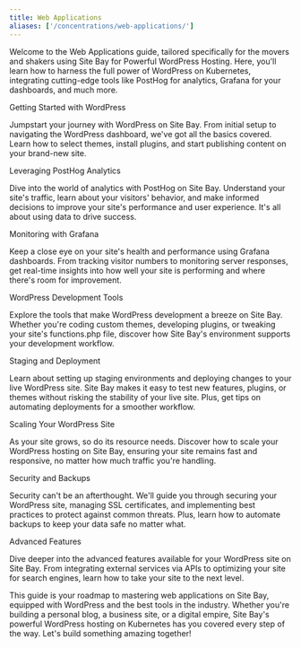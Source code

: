 ```yaml
---
title: Web Applications
aliases: ['/concentrations/web-applications/']
---
```


Welcome to the Web Applications guide, tailored specifically for the movers and shakers using Site Bay for Powerful WordPress Hosting. Here, you'll learn how to harness the full power of WordPress on Kubernetes, integrating cutting-edge tools like PostHog for analytics, Grafana for your dashboards, and much more.

Getting Started with WordPress

Jumpstart your journey with WordPress on Site Bay. From initial setup to navigating the WordPress dashboard, we've got all the basics covered. Learn how to select themes, install plugins, and start publishing content on your brand-new site.

Leveraging PostHog Analytics

Dive into the world of analytics with PostHog on Site Bay. Understand your site's traffic, learn about your visitors' behavior, and make informed decisions to improve your site's performance and user experience. It's all about using data to drive success.

Monitoring with Grafana

Keep a close eye on your site's health and performance using Grafana dashboards. From tracking visitor numbers to monitoring server responses, get real-time insights into how well your site is performing and where there's room for improvement.

WordPress Development Tools

Explore the tools that make WordPress development a breeze on Site Bay. Whether you're coding custom themes, developing plugins, or tweaking your site's functions.php file, discover how Site Bay's environment supports your development workflow.

Staging and Deployment

Learn about setting up staging environments and deploying changes to your live WordPress site. Site Bay makes it easy to test new features, plugins, or themes without risking the stability of your live site. Plus, get tips on automating deployments for a smoother workflow.

Scaling Your WordPress Site

As your site grows, so do its resource needs. Discover how to scale your WordPress hosting on Site Bay, ensuring your site remains fast and responsive, no matter how much traffic you're handling.

Security and Backups

Security can't be an afterthought. We'll guide you through securing your WordPress site, managing SSL certificates, and implementing best practices to protect against common threats. Plus, learn how to automate backups to keep your data safe no matter what.

Advanced Features

Dive deeper into the advanced features available for your WordPress site on Site Bay. From integrating external services via APIs to optimizing your site for search engines, learn how to take your site to the next level.

This guide is your roadmap to mastering web applications on Site Bay, equipped with WordPress and the best tools in the industry. Whether you're building a personal blog, a business site, or a digital empire, Site Bay's powerful WordPress hosting on Kubernetes has you covered every step of the way. Let's build something amazing together!